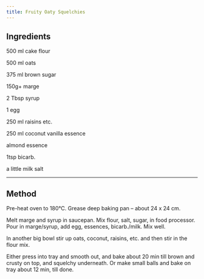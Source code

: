 ```yaml
---
title: Fruity Oaty Squelchies
---
```


## Ingredients

500 ml cake flour    

500 ml oats   

375 ml brown sugar     

150g+ marge      

2 Tbsp syrup 

1 egg   

250 ml raisins etc.

250 ml coconut vanilla essence 

almond essence 

1tsp bicarb.

a little milk  salt
 
---

## Method

Pre-heat oven to 180℃.
Grease deep baking pan – about 24 x 24 cm. 

Melt marge and syrup in saucepan.
Mix flour, salt, sugar, in food processor.
Pour in marge/syrup, add egg, essences, bicarb./milk.
Mix well.  

In another big bowl stir up oats, coconut, raisins, etc. and then stir in the flour mix.

Either press into tray and smooth out, and bake about 20 min till brown and crusty on top, and squelchy underneath.
Or make small balls and bake on tray about 12 min, till done.
